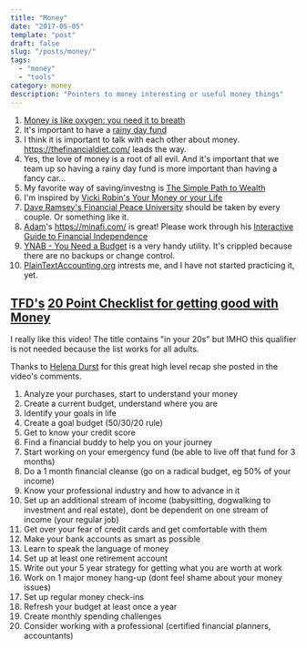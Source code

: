 ```yaml
---
title: "Money"
date: "2017-05-05"
template: "post"
draft: false
slug: "/posts/money/"
tags:
  - "money"
  - "tools"
category: money 
description: "Pointers to money interesting or useful money things"
---
```


1. [Money is like oxygen: you need it to breath](https://twitter.com/adammgrant/status/515102207726059520?lang=en)
1. It's important to have a [rainy day fund](http://mattpayne.org/posts/f-off-fund/)
1. I think it is important to talk with each other about money.  https://thefinancialdiet.com/ leads the way.
1. Yes, the love of money is a root of all evil.  And it's important that we team up so having a rainy day fund is more important than having a fancy car...
1. My favorite way of saving/investng is [The Simple Path to Wealth](https://www.madfientist.com/jl-collins-interview/)
1. I'm inspired by [Vicki Robin's Your Money or your Life](https://www.madfientist.com/vicki-robin-interview/)
1. [Dave Ramsey's Financial Peace University](https://www.daveramsey.com/fpu) should be taken by every couple.  Or something like it.
1. [Adam](https://minafi.com/profiles/adam)'s https://minafi.com/ is great!  Please work through his 
[Interactive Guide to Financial Independence](https://minafi.com/interactive-guide-early-retirement-financial-independence)
1. [YNAB - You Need a Budget](https://www.youneedabudget.com/) is a very handy utility.  It's crippled because there are no backups or change control.
1. [PlainTextAccounting.org](https://plaintextaccounting.org/) intrests me, and I have not started practicing it, yet.

## [TFD's](https://thefinancialdiet.com/the-20-point-checklist-for-getting-good-with-money-in-your-20s/) [20 Point Checklist for getting good with Money](https://www.youtube.com/watch?v=HeR8oQj7Va0&t=1104s)

I really like this video!   The title contains "in your 20s" but IMHO this qualifier is not needed because the list works for all adults.

Thanks to [Helena Durst](https://www.youtube.com/channel/UCagjaJIsu86Mqb2LmOHyKRQ) for this great high level recap she posted in the video's 
comments.

1. Analyze your purchases, start to understand your money
2. Create a current budget, understand where you are
3. Identify your goals in life
4. Create a goal budget (50/30/20 rule)
5. Get to know your credit score
6. Find a financial buddy to help you on your journey
7. Start working on your emergency fund (be able to live off that fund for 3 months)
8. Do a 1 month financial cleanse (go on a radical budget, eg 50% of your income)
9. Know your professional industry and how to advance in it
10. Set up an additional stream of income (babysitting, dogwalking to investment and real estate), dont be dependent on one stream of income (your regular job)
11. Get over your fear of credit cards and get comfortable with them
12. Make your bank accounts as smart as possible
13. Learn to speak the language of money
14. Set up at least one retirement account
15. Write out your 5 year strategy for getting what you are worth at work
16. Work on 1 major money hang-up (dont feel shame about your money issues)
17. Set up regular money check-ins
18. Refresh your budget at least once a year
19. Create monthly spending challenges
20. Consider working with a professional (certified financial planners, accountants)


